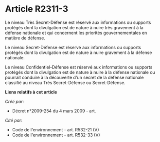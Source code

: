 # Article R2311-3

Le niveau Très Secret-Défense est réservé aux informations ou supports protégés dont la divulgation est de nature à nuire
très gravement à la défense nationale et qui concernent les priorités gouvernementales en matière de défense.

Le niveau Secret-Défense est réservé aux informations ou supports protégés dont la divulgation est de nature à nuire
gravement à la défense nationale.

Le niveau Confidentiel-Défense est réservé aux informations ou supports protégés dont la divulgation est de nature à nuire à
la défense nationale ou pourrait conduire à la découverte d'un secret de la défense nationale classifié au niveau Très
Secret-Défense ou Secret-Défense.

**Liens relatifs à cet article**

_Créé par_:

  - Décret n°2009-254 du 4 mars 2009 - art.

_Cité par_:

  - Code de l'environnement - art. R532-21 (V)
  - Code de l'environnement - art. R532-33 (V)
